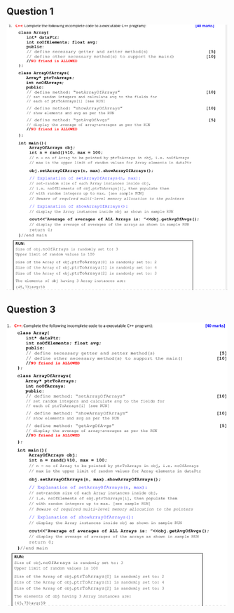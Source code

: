 ## Question 1
![alt text](https://github.com/SyedT1/OOP/blob/main/Varsity/Mid-term/pcs/pic.png)
## Question 3
![alt text](https://github.com/SyedT1/OOP/blob/main/Varsity/Mid-term/pcs/0.png)  
